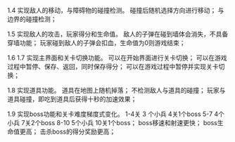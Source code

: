 1.4 实现敌人的移动，与障碍物的碰撞检测。
碰撞后随机选择方向进行移动；
与边界的碰撞检测；

1.5 实现敌人的攻击，玩家得分和生命值。
敌人的子弹在碰到墙体会消失，不具备穿墙功能；
玩家碰到敌人的子弹会扣血，生命值为0则游戏结束；

1.6 1.7 实现主界面和关卡切换功能。
可以在开始界面进行关卡切换；
可以在游戏过程中暂停、保存、返回，同时保存得分；
可以在游戏过程中暂停并实现关卡切换；

1.8 实现道具功能。
道具在地图上随机掉落；
不检测敌人与道具的碰撞；
玩家与道具碰撞，即吃到道具后获得十秒的加速效果；

1.9 实现boss功能和关卡难度梯度式变化。
1-4关 3 个小兵 4关1个boss 5-7 4个小兵 7关2个boss 8-10 5个小兵 10关1个boss；
boss移速和射速更快；
boss生命值更高；
击杀boss的得分奖励更高；
